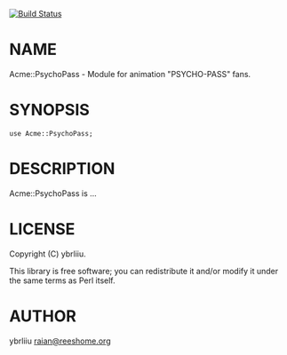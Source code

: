 [![Build Status](https://travis-ci.org/ybrliiu/p5-Acme-Psycho-Pass.svg?branch=master)](https://travis-ci.org/ybrliiu/p5-Acme-Psycho-Pass)
# NAME

Acme::PsychoPass - Module for animation "PSYCHO-PASS" fans.

# SYNOPSIS

    use Acme::PsychoPass;

# DESCRIPTION

Acme::PsychoPass is ...

# LICENSE

Copyright (C) ybrliiu.

This library is free software; you can redistribute it and/or modify
it under the same terms as Perl itself.

# AUTHOR

ybrliiu <raian@reeshome.org>
